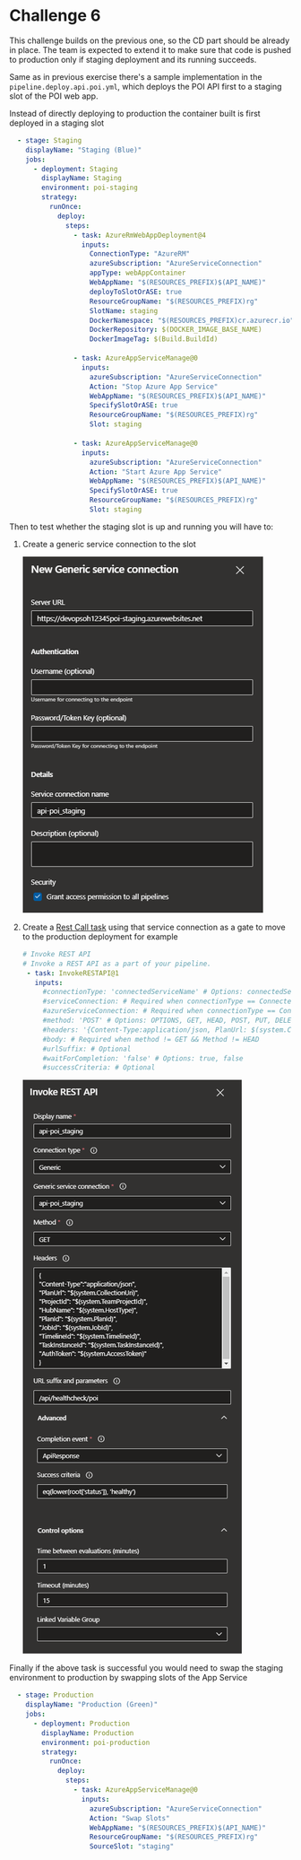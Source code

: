 # Challenge 6

This challenge builds on the previous one, so the CD part should be already in place. The team is expected to extend it to make sure that code is pushed to production only if staging deployment and its running succeeds.

Same as in previous exercise there's a sample implementation in the `pipeline.deploy.api.poi.yml`, which deploys the POI API first to a staging slot of the POI web app.

Instead of directly deploying to production the container built is first deployed in a staging slot

```yml
  - stage: Staging
    displayName: "Staging (Blue)"
    jobs:
      - deployment: Staging
        displayName: Staging
        environment: poi-staging
        strategy:
          runOnce:
            deploy:
              steps:
                - task: AzureRmWebAppDeployment@4
                  inputs:
                    ConnectionType: "AzureRM"
                    azureSubscription: "AzureServiceConnection"
                    appType: webAppContainer
                    WebAppName: "$(RESOURCES_PREFIX)$(API_NAME)"
                    deployToSlotOrASE: true
                    ResourceGroupName: "$(RESOURCES_PREFIX)rg"
                    SlotName: staging
                    DockerNamespace: "$(RESOURCES_PREFIX)cr.azurecr.io"
                    DockerRepository: $(DOCKER_IMAGE_BASE_NAME)
                    DockerImageTag: $(Build.BuildId)

                - task: AzureAppServiceManage@0
                  inputs:
                    azureSubscription: "AzureServiceConnection"
                    Action: "Stop Azure App Service"
                    WebAppName: "$(RESOURCES_PREFIX)$(API_NAME)"
                    SpecifySlotOrASE: true
                    ResourceGroupName: "$(RESOURCES_PREFIX)rg"
                    Slot: staging

                - task: AzureAppServiceManage@0
                  inputs:
                    azureSubscription: "AzureServiceConnection"
                    Action: "Start Azure App Service"
                    WebAppName: "$(RESOURCES_PREFIX)$(API_NAME)"
                    SpecifySlotOrASE: true
                    ResourceGroupName: "$(RESOURCES_PREFIX)rg"
                    Slot: staging
```

Then to test whether the staging slot is up and running you will have to:

1. Create a generic service connection to the slot
  
   ![Service Connection creation](ado-ch6-genericsvc.png)

2. Create a [Rest Call task](https://docs.microsoft.com/en-us/azure/devops/pipelines/tasks/utility/http-rest-api?view=azure-devops) using that service connection as a gate to move to the production deployment for example

   ```yml
   # Invoke REST API
   # Invoke a REST API as a part of your pipeline.
    - task: InvokeRESTAPI@1
      inputs:
        #connectionType: 'connectedServiceName' # Options: connectedServiceName, connectedServiceNameARM
        #serviceConnection: # Required when connectionType == ConnectedServiceName
        #azureServiceConnection: # Required when connectionType == ConnectedServiceNameARM
        #method: 'POST' # Options: OPTIONS, GET, HEAD, POST, PUT, DELETE, TRACE, PATCH
        #headers: '{Content-Type:application/json, PlanUrl: $(system.CollectionUri), ProjectId: $(system.TeamProjectId), HubName: $(system.HostType), PlanId: $(system.PlanId), JobId: $(system.JobId), TimelineId: $(system.TimelineId), TaskInstanceId: $(system.TaskInstanceId), AuthToken: $(system.AccessToken)}' 
        #body: # Required when method != GET && Method != HEAD
        #urlSuffix: # Optional
        #waitForCompletion: 'false' # Options: true, false
        #successCriteria: # Optional
   ```
  
   ![Rest calling gate](ado-ch6-invokerest.png)

Finally if the above task is successful you would need to swap the staging environment to production by swapping slots of the App Service

```yml
  - stage: Production
    displayName: "Production (Green)"
    jobs:
      - deployment: Production
        displayName: Production
        environment: poi-production
        strategy:
          runOnce:
            deploy:
              steps:
                - task: AzureAppServiceManage@0
                  inputs:
                    azureSubscription: "AzureServiceConnection"
                    Action: "Swap Slots"
                    WebAppName: "$(RESOURCES_PREFIX)$(API_NAME)"
                    ResourceGroupName: "$(RESOURCES_PREFIX)rg"
                    SourceSlot: "staging"
```
